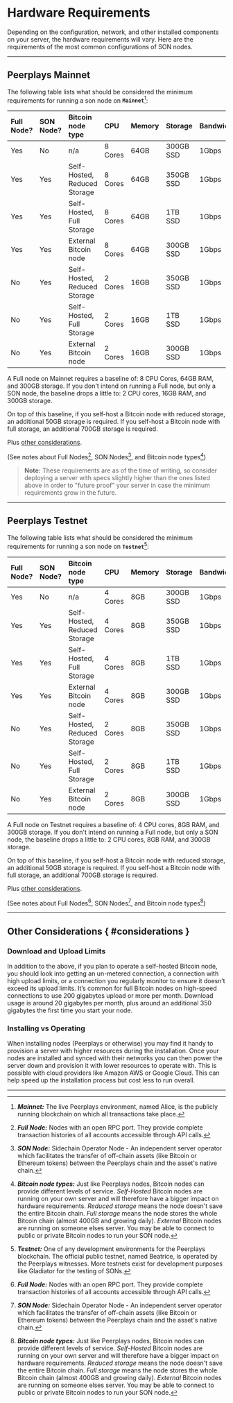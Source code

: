 # Hardware Requirements

Depending on the configuration, network, and other installed components on your server, the hardware requirements will vary. Here are the requirements of the most common configurations of SON nodes.

---

## Peerplays Mainnet

The following table lists what should be considered the minimum requirements for running a son node on **`Mainnet`**[^mainnet]:

| Full Node? | SON Node? | Bitcoin node type            | CPU     | Memory | Storage   | Bandwidth | OS           |
| :--------- | :-------- | :--------------------------- | :------ | :----- | :-------- | :-------- | :----------- |
| Yes        | No        | n/a                          | 8 Cores | 64GB   | 300GB SSD | 1Gbps     | Ubuntu 18.04 |
| Yes        | Yes       | Self-Hosted, Reduced Storage | 8 Cores | 64GB   | 350GB SSD | 1Gbps     | Ubuntu 18.04 |
| Yes        | Yes       | Self-Hosted, Full Storage    | 8 Cores | 64GB   | 1TB SSD   | 1Gbps     | Ubuntu 18.04 |
| Yes        | Yes       | External Bitcoin node        | 8 Cores | 64GB   | 300GB SSD | 1Gbps     | Ubuntu 18.04 |
| No         | Yes       | Self-Hosted, Reduced Storage | 2 Cores | 16GB   | 350GB SSD | 1Gbps     | Ubuntu 18.04 |
| No         | Yes       | Self-Hosted, Full Storage    | 2 Cores | 16GB   | 1TB SSD   | 1Gbps     | Ubuntu 18.04 |
| No         | Yes       | External Bitcoin node        | 2 Cores | 16GB   | 300GB SSD | 1Gbps     | Ubuntu 18.04 |

A Full node on Mainnet requires a baseline of: 8 CPU Cores, 64GB RAM, and 300GB storage. If you don't intend on running a Full node, but only a SON node, the baseline drops a little to: 2 CPU cores, 16GB RAM, and 300GB storage.

On top of this baseline, if you self-host a Bitcoin node with reduced storage, an additional 50GB storage is required. If you self-host a Bitcoin node with full storage, an additional 700GB storage is required.

Plus [other considerations](#considerations).

(See notes about Full Nodes[^full-node], SON Nodes[^son-node], and Bitcoin node types[^bitcoin-node-type])

> **Note:** These requirements are as of the time of writing, so consider deploying a server with specs slightly higher than the ones listed above in order to "future proof" your server in case the minimum requirements grow in the future.

---

## Peerplays Testnet

The following table lists what should be considered the minimum requirements for running a son node on **`Testnet`**[^testnet]:

| Full Node? | SON Node? | Bitcoin node type            | CPU     | Memory | Storage   | Bandwidth | OS           |
| :--------- | :-------- | :--------------------------- | :------ | :----- | :-------- | :-------- | :----------- |
| Yes        | No        | n/a                          | 4 Cores | 8GB    | 300GB SSD | 1Gbps     | Ubuntu 18.04 |
| Yes        | Yes       | Self-Hosted, Reduced Storage | 4 Cores | 8GB    | 350GB SSD | 1Gbps     | Ubuntu 18.04 |
| Yes        | Yes       | Self-Hosted, Full Storage    | 4 Cores | 8GB    | 1TB SSD   | 1Gbps     | Ubuntu 18.04 |
| Yes        | Yes       | External Bitcoin node        | 4 Cores | 8GB    | 300GB SSD | 1Gbps     | Ubuntu 18.04 |
| No         | Yes       | Self-Hosted, Reduced Storage | 2 Cores | 8GB    | 350GB SSD | 1Gbps     | Ubuntu 18.04 |
| No         | Yes       | Self-Hosted, Full Storage    | 2 Cores | 8GB    | 1TB SSD   | 1Gbps     | Ubuntu 18.04 |
| No         | Yes       | External Bitcoin node        | 2 Cores | 8GB    | 300GB SSD | 1Gbps     | Ubuntu 18.04 |

A Full node on Testnet requires a baseline of: 4 CPU cores, 8GB RAM, and 300GB storage. If you don't intend on running a Full node, but only a SON node, the baseline drops a little to: 2 CPU cores, 8GB RAM, and 300GB storage.

On top of this baseline, if you self-host a Bitcoin node with reduced storage, an additional 50GB storage is required. If you self-host a Bitcoin node with full storage, an additional 700GB storage is required.

Plus [other considerations](#considerations).

(See notes about Full Nodes[^full-node], SON Nodes[^son-node], and Bitcoin node types[^bitcoin-node-type])

---

## Other Considerations { #considerations }

### Download and Upload Limits

In addition to the above, if you plan to operate a self-hosted Bitcoin node, you should look into getting an un-metered connection, a connection with high upload limits, or a connection you regularly monitor to ensure it doesn’t exceed its upload limits. It’s common for full Bitcoin nodes on high-speed connections to use 200 gigabytes upload or more per month. Download usage is around 20 gigabytes per month, plus around an additional 350 gigabytes the first time you start your node.

### Installing vs Operating

When installing nodes (Peerplays or otherwise) you may find it handy to provision a server with higher resources during the installation. Once your nodes are installed and synced with their networks you can then power the server down and provision it with lower resources to operate with. This is possible with cloud providers like Amazon AWS or Google Cloud. This can help speed up the installation process but cost less to run overall.

---

[^son-node]: ***SON Node:***
Sidechain Operator Node - An independent server operator which facilitates the transfer of off-chain assets (like Bitcoin or Ethereum tokens) between the Peerplays chain and the asset's native chain.

[^full-node]: ***Full Node:***
Nodes with an open RPC port. They provide complete transaction histories of all accounts accessible through API calls.

[^bitcoin-node-type]: ***Bitcoin node types:***
Just like Peerplays nodes, Bitcoin nodes can provide different levels of service.
*Self-Hosted* Bitcoin nodes are running on your own server and will therefore have a bigger impact on hardware requirements.
*Reduced storage* means the node doesn't save the entire Bitcoin chain.
*Full storage* means the node stores the whole Bitcoin chain (almost 400GB and growing daily).
*External* Bitcoin nodes are running on someone elses server. You may be able to connect to public or private Bitcoin nodes to run your SON node.

[^mainnet]: ***Mainnet:***
The live Peerplays environment, named Alice, is the publicly running blockchain on which all transactions take place.

[^testnet]: ***Testnet:***
One of any development environments for the Peerplays blockchain. The official public testnet, named Beatrice, is operated by the Peerplays witnesses. More testnets exist for development purposes like Gladiator[^gladiator] for the testing of SONs.

[^gladiator]: [PBSA's Gladiator Network](../testnet-information/pbsas-gladiator-network.md)

